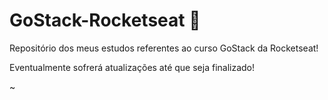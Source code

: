 # GoStack-Rocketseat 🚀

Repositório dos meus estudos referentes ao curso GoStack da Rocketseat!

Eventualmente sofrerá atualizações até que seja finalizado!

~
